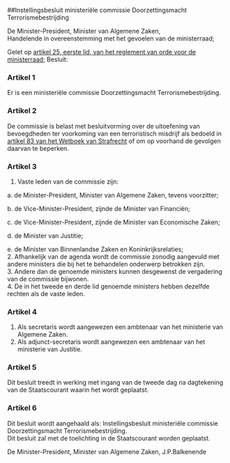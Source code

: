 <meta http-equiv='Content-Type' content='text/html; charset=utf-8' />

##Instellingsbesluit ministeriële commissie Doorzettingsmacht Terrorismebestrijding

De Minister-President, Minister van Algemene Zaken,  
Handelende in overeenstemming met het gevoelen van de ministerraad;

Gelet op [artikel 25, eerste lid, van het reglement van orde voor de ministerraad](../../../../../../../rijksKB/reglement/van/orde/voor/de/ministerraad/BWBR0006501/README.md);
Besluit:    

### Artikel  1  

Er is een ministeriële commissie Doorzettingsmacht Terrorismebestrijding.  

### Artikel  2  

De commissie is belast met besluitvorming over de uitoefening van bevoegdheden ter voorkoming van een terroristisch misdrijf als bedoeld in [artikel 83 van het Wetboek van Strafrecht](../../../../../../../wet/wet/van/3/maart/1881/BWBR0001854/README.md) of om op voorhand de gevolgen daarvan te beperken.  

### Artikel  3  

1.  Vaste leden van de commissie zijn: 

a. de Minister-President, Minister van Algemene Zaken, tevens voorzitter;  

b. de Vice-Minister-President, zijnde de Minister van Financiën;  

c. de Vice-Minister-President, zijnde de Minister van Economische Zaken;  

d. de Minister van Justitie;  

e. de Minister van Binnenlandse Zaken en Koninkrijksrelaties;     
2.  Afhankelijk van de agenda wordt de commissie zonodig aangevuld met andere ministers die bij het te behandelen onderwerp betrokken zijn.   
3.  Andere dan de genoemde ministers kunnen desgewenst de vergadering van de commissie bijwonen.   
4.  De in het tweede en derde lid genoemde ministers hebben dezelfde rechten als de vaste leden.   

### Artikel  4  

1.  Als secretaris wordt aangewezen een ambtenaar van het ministerie van Algemene Zaken.   
2.  Als adjunct-secretaris wordt aangewezen een ambtenaar van het ministerie van Justitie.   

### Artikel  5  

Dit besluit treedt in werking met ingang van de tweede dag na dagtekening van de Staatscourant waarin het wordt geplaatst.  

### Artikel  6  

Dit besluit wordt aangehaald als: Instellingsbesluit ministeriële commissie Doorzettingsmacht Terrorismebestrijding.  
Dit besluit zal met de toelichting in de Staatscourant worden geplaatst.   

De 
Minister-President, 
Minister van Algemene Zaken, 
J.P.Balkenende    
